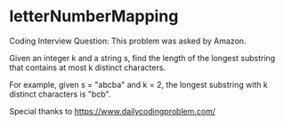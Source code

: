 # letterNumberMapping
Coding Interview Question:
This problem was asked by Amazon.

Given an integer k and a string s, find the length of the longest substring that contains at most k distinct characters.

For example, given s = "abcba" and k = 2, the longest substring with k distinct characters is "bcb".

Special thanks to https://www.dailycodingproblem.com/
